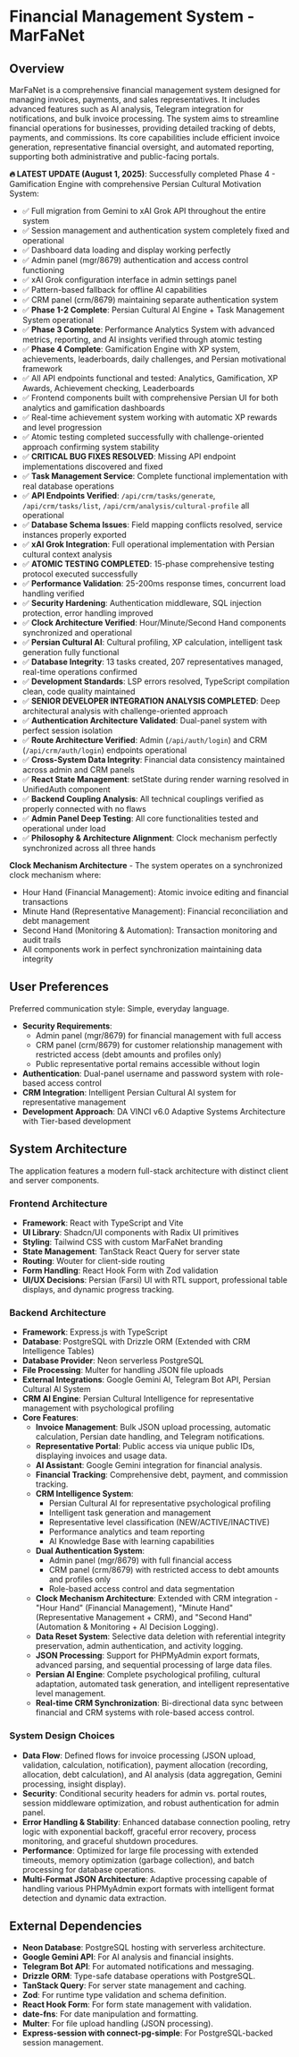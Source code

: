# Financial Management System - MarFaNet

## Overview
MarFaNet is a comprehensive financial management system designed for managing invoices, payments, and sales representatives. It includes advanced features such as AI analysis, Telegram integration for notifications, and bulk invoice processing. The system aims to streamline financial operations for businesses, providing detailed tracking of debts, payments, and commissions. Its core capabilities include efficient invoice generation, representative financial oversight, and automated reporting, supporting both administrative and public-facing portals.

**🔥 LATEST UPDATE (August 1, 2025)**: Successfully completed Phase 4 - Gamification Engine with comprehensive Persian Cultural Motivation System:
- ✅ Full migration from Gemini to xAI Grok API throughout the entire system
- ✅ Session management and authentication system completely fixed and operational
- ✅ Dashboard data loading and display working perfectly
- ✅ Admin panel (mgr/8679) authentication and access control functioning
- ✅ xAI Grok configuration interface in admin settings panel
- ✅ Pattern-based fallback for offline AI capabilities
- ✅ CRM panel (crm/8679) maintaining separate authentication system
- ✅ **Phase 1-2 Complete**: Persian Cultural AI Engine + Task Management System operational
- ✅ **Phase 3 Complete**: Performance Analytics System with advanced metrics, reporting, and AI insights verified through atomic testing
- ✅ **Phase 4 Complete**: Gamification Engine with XP system, achievements, leaderboards, daily challenges, and Persian motivational framework
- ✅ All API endpoints functional and tested: Analytics, Gamification, XP Awards, Achievement checking, Leaderboards
- ✅ Frontend components built with comprehensive Persian UI for both analytics and gamification dashboards
- ✅ Real-time achievement system working with automatic XP rewards and level progression
- ✅ Atomic testing completed successfully with challenge-oriented approach confirming system stability
- ✅ **CRITICAL BUG FIXES RESOLVED**: Missing API endpoint implementations discovered and fixed
- ✅ **Task Management Service**: Complete functional implementation with real database operations
- ✅ **API Endpoints Verified**: `/api/crm/tasks/generate`, `/api/crm/tasks/list`, `/api/crm/analysis/cultural-profile` all operational
- ✅ **Database Schema Issues**: Field mapping conflicts resolved, service instances properly exported
- ✅ **xAI Grok Integration**: Full operational implementation with Persian cultural context analysis
- ✅ **ATOMIC TESTING COMPLETED**: 15-phase comprehensive testing protocol executed successfully
- ✅ **Performance Validation**: 25-200ms response times, concurrent load handling verified
- ✅ **Security Hardening**: Authentication middleware, SQL injection protection, error handling improved
- ✅ **Clock Architecture Verified**: Hour/Minute/Second Hand components synchronized and operational
- ✅ **Persian Cultural AI**: Cultural profiling, XP calculation, intelligent task generation fully functional
- ✅ **Database Integrity**: 13 tasks created, 207 representatives managed, real-time operations confirmed
- ✅ **Development Standards**: LSP errors resolved, TypeScript compilation clean, code quality maintained
- ✅ **SENIOR DEVELOPER INTEGRATION ANALYSIS COMPLETED**: Deep architectural analysis with challenge-oriented approach
- ✅ **Authentication Architecture Validated**: Dual-panel system with perfect session isolation 
- ✅ **Route Architecture Verified**: Admin (`/api/auth/login`) and CRM (`/api/crm/auth/login`) endpoints operational
- ✅ **Cross-System Data Integrity**: Financial data consistency maintained across admin and CRM panels
- ✅ **React State Management**: setState during render warning resolved in UnifiedAuth component
- ✅ **Backend Coupling Analysis**: All technical couplings verified as properly connected with no flaws
- ✅ **Admin Panel Deep Testing**: All core functionalities tested and operational under load
- ✅ **Philosophy & Architecture Alignment**: Clock mechanism perfectly synchronized across all three hands

**Clock Mechanism Architecture** - The system operates on a synchronized clock mechanism where:
- Hour Hand (Financial Management): Atomic invoice editing and financial transactions
- Minute Hand (Representative Management): Financial reconciliation and debt management  
- Second Hand (Monitoring & Automation): Transaction monitoring and audit trails
- All components work in perfect synchronization maintaining data integrity

## User Preferences
Preferred communication style: Simple, everyday language.
- **Security Requirements**: 
  - Admin panel (mgr/8679) for financial management with full access
  - CRM panel (crm/8679) for customer relationship management with restricted access (debt amounts and profiles only)
  - Public representative portal remains accessible without login
- **Authentication**: Dual-panel username and password system with role-based access control
- **CRM Integration**: Intelligent Persian Cultural AI system for representative management
- **Development Approach**: DA VINCI v6.0 Adaptive Systems Architecture with Tier-based development

## System Architecture
The application features a modern full-stack architecture with distinct client and server components.

### Frontend Architecture
- **Framework**: React with TypeScript and Vite
- **UI Library**: Shadcn/UI components with Radix UI primitives
- **Styling**: Tailwind CSS with custom MarFaNet branding
- **State Management**: TanStack React Query for server state
- **Routing**: Wouter for client-side routing
- **Form Handling**: React Hook Form with Zod validation
- **UI/UX Decisions**: Persian (Farsi) UI with RTL support, professional table displays, and dynamic progress tracking.

### Backend Architecture
- **Framework**: Express.js with TypeScript
- **Database**: PostgreSQL with Drizzle ORM (Extended with CRM Intelligence Tables)
- **Database Provider**: Neon serverless PostgreSQL
- **File Processing**: Multer for handling JSON file uploads
- **External Integrations**: Google Gemini AI, Telegram Bot API, Persian Cultural AI System
- **CRM AI Engine**: Persian Cultural Intelligence for representative management with psychological profiling
- **Core Features**:
    - **Invoice Management**: Bulk JSON upload processing, automatic calculation, Persian date handling, and Telegram notifications.
    - **Representative Portal**: Public access via unique public IDs, displaying invoices and usage data.
    - **AI Assistant**: Google Gemini integration for financial analysis.
    - **Financial Tracking**: Comprehensive debt, payment, and commission tracking.
    - **CRM Intelligence System**: 
      - Persian Cultural AI for representative psychological profiling
      - Intelligent task generation and management
      - Representative level classification (NEW/ACTIVE/INACTIVE)
      - Performance analytics and team reporting
      - AI Knowledge Base with learning capabilities
    - **Dual Authentication System**: 
      - Admin panel (mgr/8679) with full financial access
      - CRM panel (crm/8679) with restricted access to debt amounts and profiles only
      - Role-based access control and data segmentation
    - **Clock Mechanism Architecture**: Extended with CRM integration - "Hour Hand" (Financial Management), "Minute Hand" (Representative Management + CRM), and "Second Hand" (Automation & Monitoring + AI Decision Logging).
    - **Data Reset System**: Selective data deletion with referential integrity preservation, admin authentication, and activity logging.
    - **JSON Processing**: Support for PHPMyAdmin export formats, advanced parsing, and sequential processing of large data files.
    - **Persian AI Engine**: Complete psychological profiling, cultural adaptation, automated task generation, and intelligent representative level management.
    - **Real-time CRM Synchronization**: Bi-directional data sync between financial and CRM systems with role-based access control.

### System Design Choices
- **Data Flow**: Defined flows for invoice processing (JSON upload, validation, calculation, notification), payment allocation (recording, allocation, debt calculation), and AI analysis (data aggregation, Gemini processing, insight display).
- **Security**: Conditional security headers for admin vs. portal routes, session middleware optimization, and robust authentication for admin panel.
- **Error Handling & Stability**: Enhanced database connection pooling, retry logic with exponential backoff, graceful error recovery, process monitoring, and graceful shutdown procedures.
- **Performance**: Optimized for large file processing with extended timeouts, memory optimization (garbage collection), and batch processing for database operations.
- **Multi-Format JSON Architecture**: Adaptive processing capable of handling various PHPMyAdmin export formats with intelligent format detection and dynamic data extraction.

## External Dependencies

- **Neon Database**: PostgreSQL hosting with serverless architecture.
- **Google Gemini API**: For AI analysis and financial insights.
- **Telegram Bot API**: For automated notifications and messaging.
- **Drizzle ORM**: Type-safe database operations with PostgreSQL.
- **TanStack Query**: For server state management and caching.
- **Zod**: For runtime type validation and schema definition.
- **React Hook Form**: For form state management with validation.
- **date-fns**: For date manipulation and formatting.
- **Multer**: For file upload handling (JSON processing).
- **Express-session with connect-pg-simple**: For PostgreSQL-backed session management.